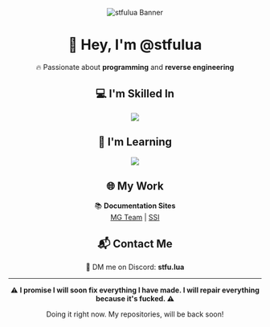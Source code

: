 <p align="center">
  <img src="https://github.com/stfulua/stfulua/blob/main/banner.gif" alt="stfulua Banner">
</p>
<h1 align="center">👋 Hey, I'm @stfulua</h1>
<p align="center">🔥 Passionate about <b>programming</b> and <b>reverse engineering</b></p>

<h2 align="center">💻 I'm Skilled In</h2>
<p align="center">
  <img src="https://skillicons.dev/icons?i=lua,python" />
</p>

<h2 align="center">📖 I'm Learning</h2>
<p align="center">
  <img src="https://skillicons.dev/icons?i=cpp,go,cs,java,typescript,python,sql" />
</p>

<h2 align="center">🌐 My Work</h2>
<p align="center">
  📚 <b>Documentation Sites</b><br>
  <a href="https://mg-team.gitbook.io/mg-team">MG Team</a> | 
  <a href="https://mg-team.gitbook.io/universalsynsaveinstance">SSI</a>
</p>

<h2 align="center">📬 Contact Me</h2>
<p align="center">
  💬 DM me on Discord: <b>stfu.lua</b>
</p>

---

<p align="center">⚠ <b>I promise I will soon fix everything I have made. I will repair everything because it's fucked. ⚠</b></p>
<p align="center">Doing it right now. My repositories, will be back soon!</b></p>

<!---
stfulua/stfulua is a ✨ special ✨ repository because its `README.md` (this file) appears on your GitHub profile.
You can click the Preview link to take a look at your changes.
--->

